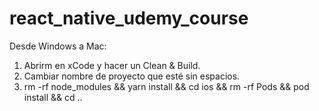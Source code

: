 # react_native_udemy_course

Desde Windows a Mac:
  1. Abrirm en xCode y hacer un Clean & Build.
  2. Cambiar nombre de proyecto que esté sin espacios. 
  3. rm -rf node_modules && yarn install && cd ios && rm -rf Pods && pod install && cd ..

